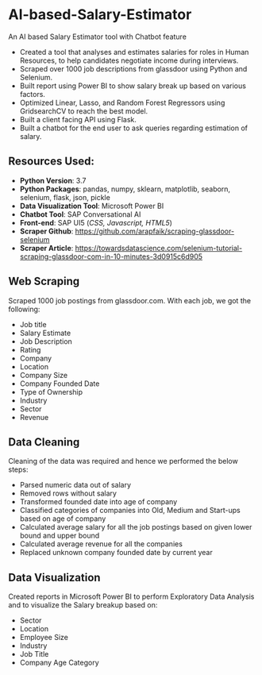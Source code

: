 # AI-based-Salary-Estimator
An AI based Salary Estimator tool with Chatbot feature

- Created a tool that analyses and estimates salaries for roles in Human Resources, to help candidates negotiate income during interviews.
- Scraped over 1000 job descriptions from glassdoor using Python and Selenium.
- Built report using Power BI to show salary break up based on various factors.
- Optimized Linear, Lasso, and Random Forest Regressors using GridsearchCV to reach the best model.
- Built a client facing API using Flask.
- Built a chatbot for the end user to ask queries regarding estimation of salary.

## Resources Used:
- **Python Version**: 3.7
- **Python Packages**: pandas, numpy, sklearn, matplotlib, seaborn, selenium, flask, json, pickle
- **Data Visualization Tool**: Microsoft Power BI
- **Chatbot Tool**: SAP Conversational AI
- **Front-end**: SAP UI5 (*CSS, Javascript, HTML5*)
- **Scraper Github**: https://github.com/arapfaik/scraping-glassdoor-selenium
- **Scraper Article**: https://towardsdatascience.com/selenium-tutorial-scraping-glassdoor-com-in-10-minutes-3d0915c6d905

## Web Scraping
Scraped 1000 job postings from glassdoor.com. With each job, we got the following:

- Job title
- Salary Estimate
- Job Description
- Rating
- Company
- Location
- Company Size
- Company Founded Date
- Type of Ownership
- Industry
- Sector
- Revenue

## Data Cleaning
Cleaning of the data was required and hence we performed the below steps:

- Parsed numeric data out of salary
- Removed rows without salary
- Transformed founded date into age of company
- Classified categories of companies into Old, Medium and Start-ups based on age of company
- Calculated average salary for all the job postings based on given lower bound and upper bound
- Calculated average revenue for all the companies
- Replaced unknown company founded date by current year

## Data Visualization
Created reports in Microsoft Power BI to perform Exploratory Data Analysis and to visualize the Salary breakup based on:

- Sector
- Location
- Employee Size
- Industry
- Job Title
- Company Age Category


